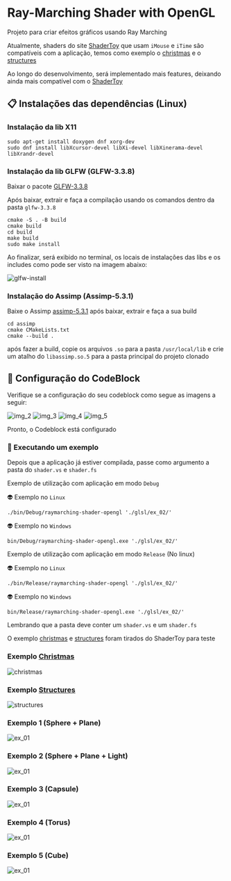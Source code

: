 # Ray-Marching Shader with OpenGL

Projeto para criar efeitos gráficos usando Ray Marching

Atualmente, shaders do site [ShaderToy](https://www.shadertoy.com/) que usam ```iMouse``` e ```iTime``` são compatíveis com a aplicação, temos como exemplo o [christmas](https://www.shadertoy.com/view/3dVfDc) e o [structures](https://www.shadertoy.com/view/Ms2SDc)

Ao longo do desenvolvimento, será implementado mais features, deixando ainda mais compatível com o [ShaderToy](https://www.shadertoy.com/)

## 📋 Instalações das dependências (Linux)

### Instalação da lib X11

```
sudo apt-get install doxygen dnf xorg-dev
sudo dnf install libXcursor-devel libXi-devel libXinerama-devel libXrandr-devel
```

### Instalação da lib GLFW (GLFW-3.3.8)

Baixar o pacote [GLFW-3.3.8](https://www.glfw.org/download)

Após baixar, extrair e faça a compilação usando os comandos dentro da pasta ```glfw-3.3.8```

```
cmake -S . -B build
cmake build
cd build
make build
sudo make install
```

Ao finalizar, será exibido no terminal, os locais de instalações das libs e os includes como pode ser visto na imagem abaixo:

![glfw-install](./images/img_1.png)

### Instalação do Assimp (Assimp-5.3.1)

Baixe o Assimp [assimp-5.3.1](https://github.com/assimp/assimp)
após baixar, extrair e faça a sua build

```
cd assimp
cmake CMakeLists.txt 
cmake --build .
```

após fazer a build, copie os arquivos ```.so``` para a pasta ```/usr/local/lib``` e crie um atalho do ```libassimp.so.5``` para a 
pasta principal do projeto clonado

## 🔧 Configuração do CodeBlock

Verifique se a configuração do seu codeblock como segue as imagens a seguir:

![img_2](./images/img_2.png)
![img_3](./images/img_3.png)
![img_4](./images/img_4.png)
![img_5](./images/img_5.png)

Pronto, o Codeblock está configurado

### 🚀 Executando um exemplo

Depois que a aplicação já estiver compilada, passe como argumento a pasta do ```shader.vs``` e ```shader.fs```

Exemplo de utilização com aplicação em modo ```Debug``` 

👽 Exemplo no ```Linux```
```
./bin/Debug/raymarching-shader-opengl './glsl/ex_02/'
```

👽 Exemplo no ```Windows```
```
bin/Debug/raymarching-shader-opengl.exe './glsl/ex_02/'
```

Exemplo de utilização com aplicação em modo ```Release``` (No linux)

👽 Exemplo no ```Linux```
```
./bin/Release/raymarching-shader-opengl './glsl/ex_02/'
```

👽 Exemplo no ```Windows```
```
bin/Release/raymarching-shader-opengl.exe './glsl/ex_02/'
```

Lembrando que a pasta deve conter um ```shader.vs``` e um ```shader.fs```


O exemplo [christmas](https://www.shadertoy.com/view/3dVfDc) e [structures](https://www.shadertoy.com/view/Ms2SDc) foram tirados do ShaderToy para teste

### Exemplo [Christmas](https://www.shadertoy.com/view/3dVfDc)

![christmas](./images/christmas.gif)

### Exemplo [Structures](https://www.shadertoy.com/view/Ms2SDc)

![structures](./images/structures.gif)

### Exemplo 1 (Sphere + Plane)
![ex_01](./images/ex_01.png)

### Exemplo 2 (Sphere + Plane + Light)
![ex_01](./images/ex_02.gif)

### Exemplo 3 (Capsule)
![ex_01](./images/ex_03.gif)

### Exemplo 4 (Torus)
![ex_01](./images/ex_04.gif)

### Exemplo 5 (Cube)
![ex_01](./images/ex_05.gif)

